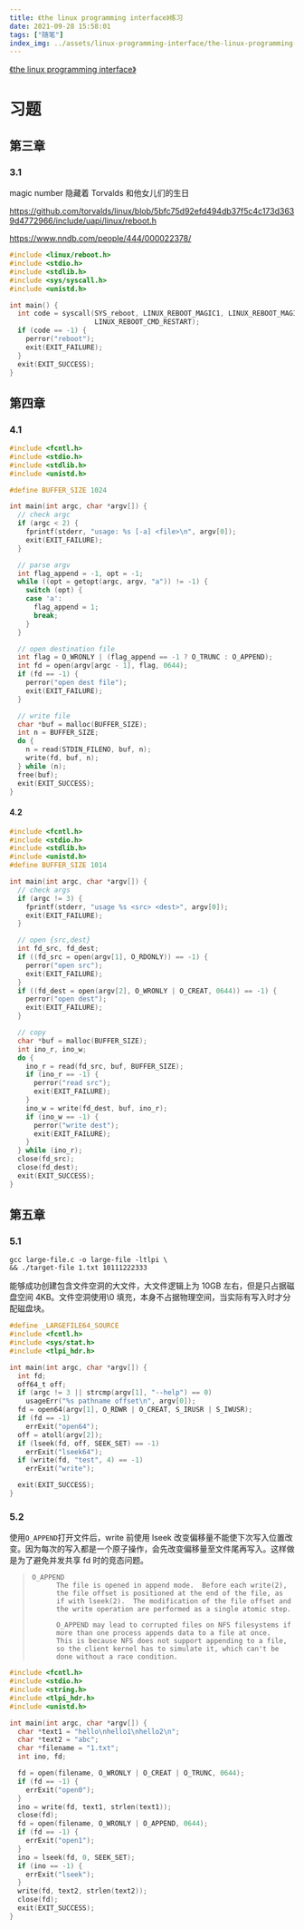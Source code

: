 ```yaml
---
title: 《the linux programming interface》练习
date: 2021-09-28 15:58:01
tags: ["随笔"]
index_img: ../assets/linux-programming-interface/the-linux-programming-interface.png
---
```


[《the linux programming interface》](https://man7.org/tlpi/index.html)

# 习题

## 第三章

### 3.1

magic number 隐藏着 Torvalds 和他女儿们的生日

https://github.com/torvalds/linux/blob/5bfc75d92efd494db37f5c4c173d3639d4772966/include/uapi/linux/reboot.h

https://www.nndb.com/people/444/000022378/

```c
#include <linux/reboot.h>
#include <stdio.h>
#include <stdlib.h>
#include <sys/syscall.h>
#include <unistd.h>

int main() {
  int code = syscall(SYS_reboot, LINUX_REBOOT_MAGIC1, LINUX_REBOOT_MAGIC2,
                     LINUX_REBOOT_CMD_RESTART);
  if (code == -1) {
    perror("reboot");
    exit(EXIT_FAILURE);
  }
  exit(EXIT_SUCCESS);
}
```

## 第四章

### 4.1

```c
#include <fcntl.h>
#include <stdio.h>
#include <stdlib.h>
#include <unistd.h>

#define BUFFER_SIZE 1024

int main(int argc, char *argv[]) {
  // check argc
  if (argc < 2) {
    fprintf(stderr, "usage: %s [-a] <file>\n", argv[0]);
    exit(EXIT_FAILURE);
  }

  // parse argv
  int flag_append = -1, opt = -1;
  while ((opt = getopt(argc, argv, "a")) != -1) {
    switch (opt) {
    case 'a':
      flag_append = 1;
      break;
    }
  }

  // open destination file
  int flag = O_WRONLY | (flag_append == -1 ? O_TRUNC : O_APPEND);
  int fd = open(argv[argc - 1], flag, 0644);
  if (fd == -1) {
    perror("open dest file");
    exit(EXIT_FAILURE);
  }

  // write file
  char *buf = malloc(BUFFER_SIZE);
  int n = BUFFER_SIZE;
  do {
    n = read(STDIN_FILENO, buf, n);
    write(fd, buf, n);
  } while (n);
  free(buf);
  exit(EXIT_SUCCESS);
}
```

#### 4.2

```c
#include <fcntl.h>
#include <stdio.h>
#include <stdlib.h>
#include <unistd.h>
#define BUFFER_SIZE 1014

int main(int argc, char *argv[]) {
  // check args
  if (argc != 3) {
    fprintf(stderr, "usage %s <src> <dest>", argv[0]);
    exit(EXIT_FAILURE);
  }

  // open {src,dest}
  int fd_src, fd_dest;
  if ((fd_src = open(argv[1], O_RDONLY)) == -1) {
    perror("open src");
    exit(EXIT_FAILURE);
  }
  if ((fd_dest = open(argv[2], O_WRONLY | O_CREAT, 0644)) == -1) {
    perror("open dest");
    exit(EXIT_FAILURE);
  }

  // copy
  char *buf = malloc(BUFFER_SIZE);
  int ino_r, ino_w;
  do {
    ino_r = read(fd_src, buf, BUFFER_SIZE);
    if (ino_r == -1) {
      perror("read src");
      exit(EXIT_FAILURE);
    }
    ino_w = write(fd_dest, buf, ino_r);
    if (ino_w == -1) {
      perror("write dest");
      exit(EXIT_FAILURE);
    }
  } while (ino_r);
  close(fd_src);
  close(fd_dest);
  exit(EXIT_SUCCESS);
}
```

## 第五章

### 5.1

```shell
gcc large-file.c -o large-file -ltlpi \
&& ./target-file 1.txt 10111222333
```

能够成功创建包含文件空洞的大文件，大文件逻辑上为 10GB 左右，但是只占据磁盘空间 4KB。文件空洞使用\0 填充，本身不占据物理空间，当实际有写入时才分配磁盘块。

```c
#define _LARGEFILE64_SOURCE
#include <fcntl.h>
#include <sys/stat.h>
#include <tlpi_hdr.h>

int main(int argc, char *argv[]) {
  int fd;
  off64_t off;
  if (argc != 3 || strcmp(argv[1], "--help") == 0)
    usageErr("%s pathname offset\n", argv[0]);
  fd = open64(argv[1], O_RDWR | O_CREAT, S_IRUSR | S_IWUSR);
  if (fd == -1)
    errExit("open64");
  off = atoll(argv[2]);
  if (lseek(fd, off, SEEK_SET) == -1)
    errExit("lseek64");
  if (write(fd, "test", 4) == -1)
    errExit("write");

  exit(EXIT_SUCCESS);
}
```

### 5.2

使用`O_APPEND`打开文件后，write 前使用 lseek 改变偏移量不能使下次写入位置改变。因为每次的写入都是一个原子操作，会先改变偏移量至文件尾再写入。这样做是为了避免并发共享 fd 时的竞态问题。

> ```
> O_APPEND
>       The file is opened in append mode.  Before each write(2),
>       the file offset is positioned at the end of the file, as
>       if with lseek(2).  The modification of the file offset and
>       the write operation are performed as a single atomic step.
>
>       O_APPEND may lead to corrupted files on NFS filesystems if
>       more than one process appends data to a file at once.
>       This is because NFS does not support appending to a file,
>       so the client kernel has to simulate it, which can't be
>       done without a race condition.
> ```

```c
#include <fcntl.h>
#include <stdio.h>
#include <string.h>
#include <tlpi_hdr.h>
#include <unistd.h>

int main(int argc, char *argv[]) {
  char *text1 = "hello\nhello1\nhello2\n";
  char *text2 = "abc";
  char *filename = "1.txt";
  int ino, fd;

  fd = open(filename, O_WRONLY | O_CREAT | O_TRUNC, 0644);
  if (fd == -1) {
    errExit("open0");
  }
  ino = write(fd, text1, strlen(text1));
  close(fd);
  fd = open(filename, O_WRONLY | O_APPEND, 0644);
  if (fd == -1) {
    errExit("open1");
  }
  ino = lseek(fd, 0, SEEK_SET);
  if (ino == -1) {
    errExit("lseek");
  }
  write(fd, text2, strlen(text2));
  close(fd);
  exit(EXIT_SUCCESS);
}
```
